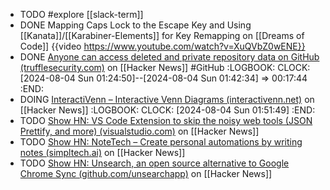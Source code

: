 - TODO #explore [[slack-term]]
- DONE Mapping Caps Lock to the Escape Key and Using [[Kanata]]/[[Karabiner-Elements]] for Key Remapping on [[Dreams of Code]]
  {{video https://www.youtube.com/watch?v=XuQVbZ0wENE}}
- DONE [Anyone can access deleted and private repository data on GitHub (trufflesecurity.com)](https://news.ycombinator.com/item?id=41060102) on [[Hacker News]] #GitHub
  :LOGBOOK:
  CLOCK: [2024-08-04 Sun 01:24:50]--[2024-08-04 Sun 01:42:34] =>  00:17:44
  :END:
- DOING [InteractiVenn – Interactive Venn Diagrams (interactivenn.net)](https://news.ycombinator.com/item?id=41057766) on [[Hacker News]]
  :LOGBOOK:
  CLOCK: [2024-08-04 Sun 01:51:49]
  :END:
- TODO [Show HN: VS Code Extension to skip the noisy web tools (JSON Prettify, and more) (visualstudio.com)](https://news.ycombinator.com/item?id=41046911) on [[Hacker News]]
- TODO [Show HN: NoteTech – Create personal automations by writing notes (simpltech.ai)](https://news.ycombinator.com/item?id=41059821) on [[Hacker News]]
- TODO [Show HN: Unsearch, an open source alternative to Google Chrome Sync (github.com/unsearchapp)](https://news.ycombinator.com/item?id=41059383) on [[Hacker News]]